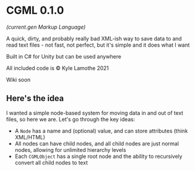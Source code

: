 # CGML 0.1.0
*(current.gen Markup Language)*

A quick, dirty, and probably really bad XML-ish way to save data to and read text files - not fast, not perfect, but it's simple and it does what I want

Built in C# for Unity but can be used anywhere

All included code is © Kyle Lamothe 2021

Wiki soon

## Here's the idea
I wanted a simple node-based system for moving data in and out of text files, so here we are. Let's go through the key ideas:
- A `Node` has a name and (optional) value, and can store attributes (think XML/HTML)
- All nodes can have child nodes, and all child nodes are just normal nodes, allowing for unlimited hierarchy levels
- Each `CGMLObject` has a single root node and the ability to recursively convert all child nodes to text
